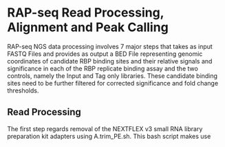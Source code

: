 # RAP-seq Read Processing, Alignment and Peak Calling
RAP-seq NGS data processing involves 7 major steps that takes as input FASTQ Files and provides as output a BED File representing genomic coordinates of candidate RBP binding sites and their relative signals and significance in each of the RBP replicate binding assay and the two controls, namely the Input and Tag only libraries. These candidate binding sites need to be further filtered for corrected significance and fold change thresholds.

## Read Processing
The first step regards removal of the NEXTFLEX v3 small RNA library preparation kit adapters using A.trim_PE.sh. This bash script makes use 
